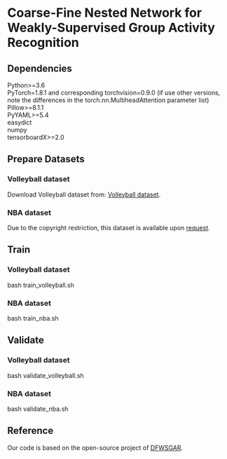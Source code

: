 # Coarse-Fine Nested Network for Weakly-Supervised Group Activity Recognition
## Dependencies
Python>=3.6  
PyTorch=1.8.1 and corresponding torchvision=0.9.0 (if use other versions, note the differences in the torch.nn.MultiheadAttention parameter list)  
Pillow>=8.1.1  
PyYAML>=5.4  
easydict  
numpy  
tensorboardX>=2.0  
## Prepare Datasets
### Volleyball dataset
Download Volleyball dataset from: [Volleyball dataset](https://drive.google.com/drive/folders/1rmsrG1mgkwxOKhsr-QYoi9Ss92wQmCOS?usp=sharing).
### NBA dataset  
Due to the copyright restriction, this dataset is available upon [request](https://ruiyan1995.github.io/SAM.html).
## Train
### Volleyball dataset
bash train_volleyball.sh
### NBA dataset
bash train_nba.sh
## Validate
### Volleyball dataset
bash validate_volleyball.sh
### NBA dataset
bash validate_nba.sh
## Reference
Our code is based on the open-source project of [DFWSGAR](https://github.com/dk-kim/DFWSGAR).
